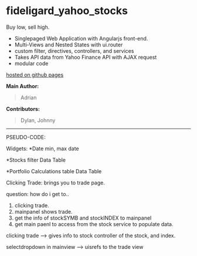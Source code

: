 # fideligard_yahoo_stocks
Buy low, sell high.

* Singlepaged Web Application with Angularjs front-end.
* Multi-Views and Nested States with ui.router
* custom filter, directives, controllers, and services
* Takes API data from Yahoo Finance API with AJAX request
* modular code

[hosted on github pages](http://adrianmui.me/fideligard_yahoo_stocks/)

**Main Author:**

> Adrian

**Contributors:**

> Dylan, Johnny

__________________________________________

PSEUDO-CODE:


Widgets:
  *Date
    min, max date

  *Stocks
    filter
    Data Table

  *Portfolio 
    Calculations table
    Data Table

Clicking Trade:
  brings you to trade page.

  question: how do i get to..

1. clicking trade.
2. mainpanel shows trade.
3. get the info of stockSYMB and stockINDEX to mainpanel
4. get main paenl to access from the stock service to populate data.

clicking trade --> gives info to stock controller
of the stock, and index.

selectdropdown in mainview --> uisrefs to the trade view
